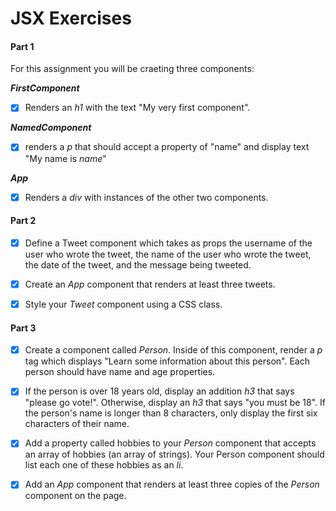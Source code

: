 # JSX Exercises

#### Part 1 

For this assignment you will be craeting three components:

***FirstComponent***
- [x] Renders an *h1* with the text "My very first component".

***NamedComponent***
- [x] renders a *p* that should accept a property of "name" and display text "My name is *name*"

***App***
- [x] Renders a *div* with instances of the other two components.

#### Part 2

- [x] Define a Tweet component which takes as props the username of the user who wrote the tweet, the name of the user who wrote the tweet, the date of the tweet, and the message being tweeted.

- [x] Create an *App* component that renders at least three tweets.

- [x] Style your *Tweet* component using a CSS class.

#### Part 3

- [x] Create a component called *Person*. Inside of this component, render a *p* tag which displays "Learn some information about this person". Each person should have name and age properties.

- [x] If the person is over 18 years old, display an addition *h3* that says "please go vote!". Otherwise, display an *h3* that says "you must be 18". If the person's name is longer than 8 characters, only display the first six characters of their name.

- [x] Add a property called hobbies to your *Person* component that accepts an array of hobbies (an array of strings). Your Person component should list each one of these hobbies as an *li*.

- [x] Add an *App* component that renders at least three copies of the *Person* component on the page.
